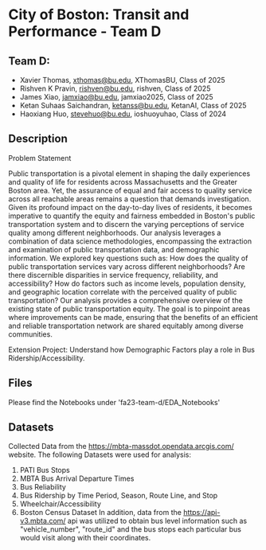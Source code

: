 # City of Boston: Transit and Performance - Team D

## Team D:

- Xavier Thomas, xthomas@bu.edu, XThomasBU, Class of 2025
- Rishven K Pravin, rishven@bu.edu, rishven, Class of 2025
- James Xiao, jamxiao@bu.edu, jamxiao2025, Class of 2025
- Ketan Suhaas Saichandran, ketanss@bu.edu, KetanAI, Class of 2025
- Haoxiang Huo, stevehuo@bu.edu, ioshuoyuhao, Class of 2024


## Description
Problem Statement

Public transportation is a pivotal element in shaping the daily experiences and quality of life for residents across Massachusetts and the Greater Boston area. Yet, the assurance of equal and fair access to quality service across all reachable areas remains a question that demands investigation. Given its profound impact on the day-to-day lives of residents, it becomes imperative to quantify the equity and fairness embedded in Boston's public transportation system and to discern the varying perceptions of service quality among different neighborhoods.
Our analysis leverages a combination of data science methodologies, encompassing the extraction and examination of public transportation data, and demographic information. We explored key questions such as: How does the quality of public transportation services vary across different neighborhoods? Are there discernible disparities in service frequency, reliability, and accessibility? How do factors such as income levels, population density, and geographic location correlate with the perceived quality of public transportation?
Our analysis provides a comprehensive overview of the existing state of public transportation equity. The goal is to pinpoint areas where improvements can be made, ensuring that the benefits of an efficient and reliable transportation network are shared equitably among diverse communities.

Extension Project: Understand how Demographic Factors play a role in Bus Ridership/Accessibility.

## Files
Please find the Notebooks under 'fa23-team-d/EDA_Notebooks'


## Datasets
Collected Data from the https://mbta-massdot.opendata.arcgis.com/ website.
The following Datasets were used for analysis:
1. PATI Bus Stops
2. MBTA Bus Arrival Departure Times
3. Bus Reliability
4. Bus Ridership by Time Period, Season, Route Line, and Stop 
5. Wheelchair/Accessibility
6. Boston Census Dataset 
In addition, data from the https://api-v3.mbta.com/ api was utilized to obtain bus level information such as "vehicle_number", "route_id" and the bus stops each particular bus would visit along with their coordinates.
